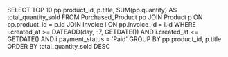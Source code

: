 SELECT  TOP 10
    pp.product_id,
    p.title,
    SUM(pp.quantity) AS total_quantity_sold
FROM 
    Purchased_Product pp
JOIN 
    Product p ON pp.product_id = p.id
JOIN 
    Invoice i ON pp.invoice_id = i.id
WHERE 
    i.created_at >= DATEADD(day, -7, GETDATE())
    AND i.created_at <= GETDATE()
    AND i.payment_status = 'Paid'
GROUP BY 
    pp.product_id, p.title
ORDER BY 
    total_quantity_sold DESC



